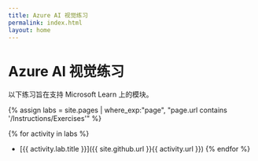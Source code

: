 ```yaml
---
title: Azure AI 视觉练习
permalink: index.html
layout: home
---
```


# Azure AI 视觉练习

以下练习旨在支持 Microsoft Learn 上的模块。


{% assign labs = site.pages | where_exp:"page", "page.url contains '/Instructions/Exercises'" %}

{% for activity in labs  %} 
  - [{{ activity.lab.title }}]({{ site.github.url }}{{ activity.url }}) {% endfor %}
